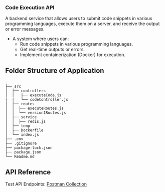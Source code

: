 ### Code Execution API

A backend service that allows users to submit code snippets in various programming languages, execute them on a server, and receive the output or error messages.

- A system where users can:
  - Run code snippets in various programming languages.
  - Get real-time outputs or errors.
  - Implement containerization (Docker) for execution.

## Folder Structure of Application

```
.
├── src
│  ├── controllers
│  │   ├── executeCode.js
|  |   └── codeController.js
│  ├── routes
│  │  ├── executeRoutes.js
│  │  └── version1Routes.js
│  ├── service
│  │  ├── redis.js
│  ├── temp
│  ├── Dockerfile
│  └── index.js
├── .env
├── .gitignore
├── package-lock.json
├── package.json
└── Readme.md
```

## API Reference

Test API Endpoints: [Postman Collection](https://www.postman.com/shahi77/workspace/github/collection/28412567-b22596bf-c4f2-48ad-8969-09abfac7dadc?action=share&creator=28412567)
